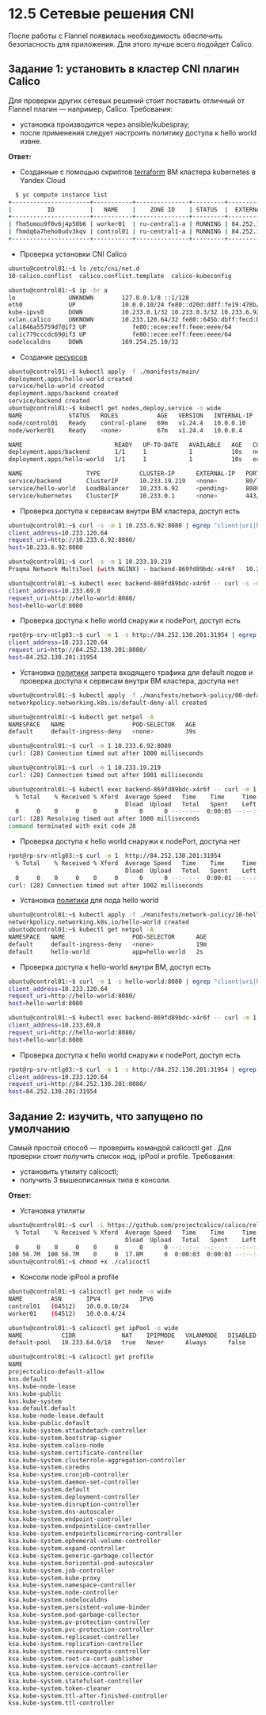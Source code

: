 # 12.5 Сетевые решения CNI
После работы с Flannel появилась необходимость обеспечить безопасность для приложения. Для этого лучше всего подойдет Calico.

## Задание 1: установить в кластер CNI плагин Calico
Для проверки других сетевых решений стоит поставить отличный от Flannel плагин — например, Calico. Требования:

* установка производится через ansible/kubespray;
* после применения следует настроить политику доступа к hello world извне.

**Ответ:**

* Созданные с помощью скриптов [terraform](./src/terraform/) ВМ кластера kubernetes в Yandex Cloud

```BASH
  $ yc compute instance list
+----------------------+-----------+---------------+---------+----------------+-------------+
|          ID          |   NAME    |    ZONE ID    | STATUS  |  EXTERNAL IP   | INTERNAL IP |
+----------------------+-----------+---------------+---------+----------------+-------------+
| fhm5omou9f0v6j4p50b6 | worker01  | ru-central1-a | RUNNING | 84.252.130.163 | 10.0.0.4    |
| fhmdq6a7heho0udv3kqv | control01 | ru-central1-a | RUNNING | 84.252.130.201 | 10.0.0.10   |
+----------------------+-----------+---------------+---------+----------------+-------------+
```

* Проверка установки CNI Calico

```BASH
ubuntu@control01:~$ ls /etc/cni/net.d
10-calico.conflist  calico.conflist.template  calico-kubeconfig

ubuntu@control01:~$ ip -br a
lo               UNKNOWN        127.0.0.1/8 ::1/128 
eth0             UP             10.0.0.10/24 fe80::d20d:ddff:fe19:478b/64 
kube-ipvs0       DOWN           10.233.0.1/32 10.233.0.3/32 10.233.6.92/32 10.233.19.219/32 
vxlan.calico     UNKNOWN        10.233.120.64/32 fe80::645b:dbff:fecd:b3c2/64 
cali846a55759d7@if3 UP             fe80::ecee:eeff:feee:eeee/64 
calic779cccdc69@if3 UP             fe80::ecee:eeff:feee:eeee/64 
nodelocaldns     DOWN           169.254.25.10/32 
```

* Создание [ресурсов](./src/manifests/main/)

```BASH
ubuntu@control01:~$ kubectl apply -f ./manifests/main/
deployment.apps/hello-world created
service/hello-world created
deployment.apps/backend created
service/backend created
ubuntu@control01:~$ kubectl get nodes,deploy,service -o wide
NAME             STATUS   ROLES           AGE   VERSION   INTERNAL-IP   EXTERNAL-IP   OS-IMAGE             KERNEL-VERSION      CONTAINER-RUNTIME
node/control01   Ready    control-plane   69m   v1.24.4   10.0.0.10     <none>        Ubuntu 20.04.4 LTS   5.4.0-124-generic   containerd://1.6.8
node/worker01    Ready    <none>          67m   v1.24.4   10.0.0.4      <none>        Ubuntu 20.04.4 LTS   5.4.0-124-generic   containerd://1.6.8

NAME                          READY   UP-TO-DATE   AVAILABLE   AGE   CONTAINERS          IMAGES                                  SELECTOR
deployment.apps/backend       1/1     1            1           10s   network-multitool   praqma/network-multitool:alpine-extra   app=backend
deployment.apps/hello-world   1/1     1            1           10s   echoserver          k8s.gcr.io/echoserver:1.4               app=hello-world

NAME                  TYPE           CLUSTER-IP      EXTERNAL-IP   PORT(S)          AGE   SELECTOR
service/backend       ClusterIP      10.233.19.219   <none>        80/TCP           10s   app=backend
service/hello-world   LoadBalancer   10.233.6.92     <pending>     8080:31954/TCP   10s   app=hello-world
service/kubernetes    ClusterIP      10.233.0.1      <none>        443/TCP          69m   <none>
```

* Проверка доступа к сервисам внутри ВМ кластера, доступ есть

```BASH
ubuntu@control01:~$ curl -s -m 1 10.233.6.92:8080 | egrep "client|uri|host"
client_address=10.233.120.64
request_uri=http://10.233.6.92:8080/
host=10.233.6.92:8080

ubuntu@control01:~$ curl -s -m 1 10.233.19.219
Praqma Network MultiTool (with NGINX) - backend-869fd89bdc-x4r6f - 10.233.69.8

ubuntu@control01:~$ kubectl exec backend-869fd89bdc-x4r6f -- curl -s -m 1 hello-world:8080 | egrep "client|uri|host"
client_address=10.233.69.8
request_uri=http://hello-world:8080/
host=hello-world:8080
```

* Проверка доступа к hello world снаружи к nodePort, доступ есть

```BASH
rpot@rp-srv-ntlg03:~$ curl -m 1 -s http://84.252.130.201:31954 | egrep "client|uri|host"
client_address=10.233.120.64
request_uri=http://84.252.130.201:8080/
host=84.252.130.201:31954
```

* Установка [политики](./src/manifests/network-policy/00-default-ingress-deny.yml) запрета входящего трафика для default подов и проверка доступа к сервисам внутри ВМ кластера, доступа нет

```BASH
ubuntu@control01:~$ kubectl apply -f ./manifests/network-policy/00-default-ingress-deny.yml
networkpolicy.networking.k8s.io/default-deny-all created

ubuntu@control01:~$ kubectl get netpol -A
NAMESPACE   NAME                   POD-SELECTOR   AGE
default     default-ingress-deny   <none>         39s

ubuntu@control01:~$ curl -m 1 10.233.6.92:8080
curl: (28) Connection timed out after 1000 milliseconds

ubuntu@control01:~$ curl -m 1 10.233.19.219
curl: (28) Connection timed out after 1001 milliseconds

ubuntu@control01:~$ kubectl exec backend-869fd89bdc-x4r6f -- curl -m 1 hello-world:8080
  % Total    % Received % Xferd  Average Speed   Time    Time     Time  Current
                                 Dload  Upload   Total   Spent    Left  Speed
  0     0    0     0    0     0      0      0 --:--:--  0:00:05 --:--:--     0
curl: (28) Resolving timed out after 1000 milliseconds
command terminated with exit code 28
```

* Проверка доступа к hello world снаружи к nodePort, доступа нет

```BASH
rpot@rp-srv-ntlg03:~$ curl -m 1  http://84.252.130.201:31954
  % Total    % Received % Xferd  Average Speed   Time    Time     Time  Current
                                 Dload  Upload   Total   Spent    Left  Speed
  0     0    0     0    0     0      0      0 --:--:--  0:00:01 --:--:--     0
curl: (28) Connection timed out after 1002 milliseconds
```

* Установка [политики](./src/manifests/network-policy/10-hello-world.yml) для пода hello world

```BASH
ubuntu@control01:~$ kubectl apply -f ./manifests/network-policy/10-hello-world.yml
networkpolicy.networking.k8s.io/hello-world created
ubuntu@control01:~$ kubectl get netpol -A
NAMESPACE   NAME                   POD-SELECTOR      AGE
default     default-ingress-deny   <none>            19m
default     hello-world            app=hello-world   2s
```

* Проверка доступа к hello-world внутри ВМ, доступ есть

```BASH
ubuntu@control01:~$ curl -m 1 -s hello-world:8080 | egrep "client|uri|host"
client_address=10.233.120.64
request_uri=http://hello-world:8080/
host=hello-world:8080

ubuntu@control01:~$ kubectl exec backend-869fd89bdc-x4r6f -- curl -m 1 -s hello-world:8080 | egrep "client|uri|host"
client_address=10.233.69.8
request_uri=http://hello-world:8080/
host=hello-world:8080
```

* Проверка доступа к hello world снаружи к nodePort, доступ есть

```BASH
rpot@rp-srv-ntlg03:~$ curl -m 1 -s http://84.252.130.201:31954 | egrep "client|uri|host"
client_address=10.233.120.64
request_uri=http://84.252.130.201:8080/
host=84.252.130.201:31954
```

## Задание 2: изучить, что запущено по умолчанию
Самый простой способ — проверить командой calicoctl get <type>. Для проверки стоит получить список нод, ipPool и profile.
Требования:

* установить утилиту calicoctl;
* получить 3 вышеописанных типа в консоли.

**Ответ:**

* Установка утилиты

```BASH
ubuntu@control01:~$ curl -L https://github.com/projectcalico/calico/releases/download/v3.24.1/calicoctl-linux-amd64 -o calicoctl
  % Total    % Received % Xferd  Average Speed   Time    Time     Time  Current
                                 Dload  Upload   Total   Spent    Left  Speed
  0     0    0     0    0     0      0      0 --:--:-- --:--:-- --:--:--     0
100 56.7M  100 56.7M    0     0  17.8M      0  0:00:03  0:00:03 --:--:-- 20.2M
ubuntu@control01:~$ chmod +x ./calicoctl
```

* Консоли node ipPool и profile

```BASH
ubuntu@control01:~$ calicoctl get node -o wide
NAME        ASN       IPV4           IPV6
control01   (64512)   10.0.0.10/24
worker01    (64512)   10.0.0.4/24

ubuntu@control01:~$ calicoctl get ipPool -o wide
NAME           CIDR             NAT    IPIPMODE   VXLANMODE   DISABLED   DISABLEBGPEXPORT   SELECTOR
default-pool   10.233.64.0/18   true   Never      Always      false      false              all()

ubuntu@control01:~$ calicoctl get profile
NAME
projectcalico-default-allow
kns.default
kns.kube-node-lease
kns.kube-public
kns.kube-system
ksa.default.default
ksa.kube-node-lease.default
ksa.kube-public.default
ksa.kube-system.attachdetach-controller
ksa.kube-system.bootstrap-signer
ksa.kube-system.calico-node
ksa.kube-system.certificate-controller
ksa.kube-system.clusterrole-aggregation-controller
ksa.kube-system.coredns
ksa.kube-system.cronjob-controller
ksa.kube-system.daemon-set-controller
ksa.kube-system.default
ksa.kube-system.deployment-controller
ksa.kube-system.disruption-controller
ksa.kube-system.dns-autoscaler
ksa.kube-system.endpoint-controller
ksa.kube-system.endpointslice-controller
ksa.kube-system.endpointslicemirroring-controller
ksa.kube-system.ephemeral-volume-controller
ksa.kube-system.expand-controller
ksa.kube-system.generic-garbage-collector
ksa.kube-system.horizontal-pod-autoscaler
ksa.kube-system.job-controller
ksa.kube-system.kube-proxy
ksa.kube-system.namespace-controller
ksa.kube-system.node-controller
ksa.kube-system.nodelocaldns
ksa.kube-system.persistent-volume-binder
ksa.kube-system.pod-garbage-collector
ksa.kube-system.pv-protection-controller
ksa.kube-system.pvc-protection-controller
ksa.kube-system.replicaset-controller
ksa.kube-system.replication-controller
ksa.kube-system.resourcequota-controller
ksa.kube-system.root-ca-cert-publisher
ksa.kube-system.service-account-controller
ksa.kube-system.service-controller
ksa.kube-system.statefulset-controller
ksa.kube-system.token-cleaner
ksa.kube-system.ttl-after-finished-controller
ksa.kube-system.ttl-controller
```
